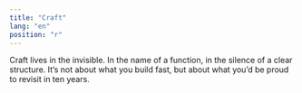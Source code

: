 ```yaml
---
title: "Craft"
lang: "en"
position: "r"
---
```


Craft lives in the invisible. In the name of a function, in the silence of a clear structure. It’s not about what you build fast, but about what you’d be proud to revisit in ten years.
